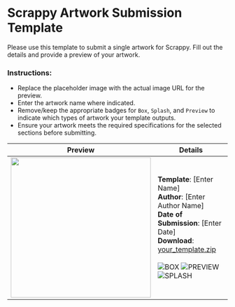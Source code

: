 # Scrappy Artwork Submission Template

Please use this template to submit a single artwork for Scrappy. Fill out the details and provide a preview of your artwork.

### Instructions:
- Replace the placeholder image with the actual image URL for the preview.
- Enter the artwork name where indicated.
- Remove/keep the appropriate badges for `Box`, `Splash`, and `Preview` to indicate which types of artwork your template outputs.
- Ensure your artwork meets the required specifications for the selected sections before submitting.

| **Preview** | **Details** |
|-------------|-------------|
| <img src="https://placehold.co/640x480" width="320"> | **Template**: [Enter Name] <br> **Author**: [Enter Author Name] <br> **Date of Submission**: [Enter Date] <br> **Download**: [your_template.zip](files/your_template.zip) <br><br> ![BOX](https://img.shields.io/static/v1?label=&message=BOX&color=%23EDD113&style=for-the-badge) ![PREVIEW](https://img.shields.io/static/v1?label=&message=PREVIEW&color=%23EDD113&style=for-the-badge) ![SPLASH](https://img.shields.io/static/v1?label=&message=SPLASH&color=%23EDD113&style=for-the-badge) <br> |

